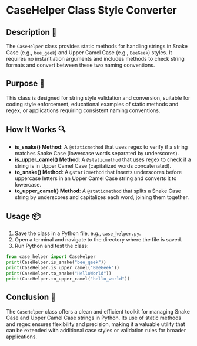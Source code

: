 # CaseHelper Class Style Converter

## Description 📝

The `CaseHelper` class provides static methods for handling strings in Snake Case (e.g., `bee_geek`) and Upper Camel Case (e.g., `BeeGeek`) styles.
It requires no instantiation arguments and includes methods to check string formats and convert between these two naming conventions.

## Purpose 🎯

This class is designed for string style validation and conversion, suitable for coding style enforcement, educational examples of static methods and regex, or applications requiring consistent naming conventions.

## How It Works 🔍

-   **is_snake() Method**: A `@staticmethod` that uses regex to verify if a string matches Snake Case (lowercase words separated by underscores).
-   **is_upper_camel() Method**: A `@staticmethod` that uses regex to check if a string is in Upper Camel Case (capitalized words concatenated).
-   **to_snake() Method**: A `@staticmethod` that inserts underscores before uppercase letters in an Upper Camel Case string and converts it to lowercase.
-   **to_upper_camel() Method**: A `@staticmethod` that splits a Snake Case string by underscores and capitalizes each word, joining them together.

## Usage 📦

1. Save the class in a Python file, e.g., `case_helper.py`.
2. Open a terminal and navigate to the directory where the file is saved.
3. Run Python and test the class:

```python
from case_helper import CaseHelper
print(CaseHelper.is_snake("bee_geek"))
print(CaseHelper.is_upper_camel("BeeGeek"))
print(CaseHelper.to_snake("HelloWorld"))
print(CaseHelper.to_upper_camel("hello_world"))
```

## Conclusion 🚀

The `CaseHelper` class offers a clean and efficient toolkit for managing Snake Case and Upper Camel Case strings in Python.
Its use of static methods and regex ensures flexibility and precision, making it a valuable utility that can be extended with additional case styles or validation rules for broader applications.

